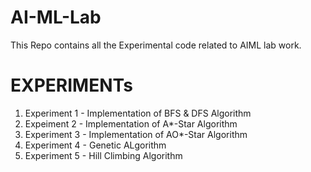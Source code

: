 # AI-ML-Lab
This Repo contains all the Experimental code related to AIML lab work.

# EXPERIMENTs
1. Experiment 1 - Implementation of BFS & DFS Algorithm
2. Expeiment 2 - Implementation of A*-Star Algorithm
3. Experiment 3 - Implementation of AO*-Star Algorithm
4. Experiment 4 - Genetic ALgorithm
5. Experiment 5 - Hill Climbing Algorithm
